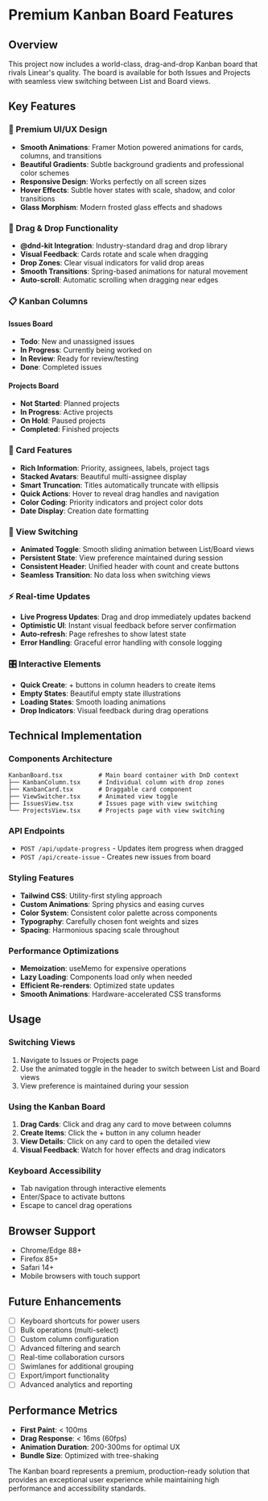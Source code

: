 # Premium Kanban Board Features

## Overview
This project now includes a world-class, drag-and-drop Kanban board that rivals Linear's quality. The board is available for both Issues and Projects with seamless view switching between List and Board views.

## Key Features

### 🎨 Premium UI/UX Design
- **Smooth Animations**: Framer Motion powered animations for cards, columns, and transitions
- **Beautiful Gradients**: Subtle background gradients and professional color schemes
- **Responsive Design**: Works perfectly on all screen sizes
- **Hover Effects**: Subtle hover states with scale, shadow, and color transitions
- **Glass Morphism**: Modern frosted glass effects and shadows

### 🔄 Drag & Drop Functionality
- **@dnd-kit Integration**: Industry-standard drag and drop library
- **Visual Feedback**: Cards rotate and scale when dragging
- **Drop Zones**: Clear visual indicators for valid drop areas
- **Smooth Transitions**: Spring-based animations for natural movement
- **Auto-scroll**: Automatic scrolling when dragging near edges

### 📋 Kanban Columns

#### Issues Board
- **Todo**: New and unassigned issues
- **In Progress**: Currently being worked on
- **In Review**: Ready for review/testing
- **Done**: Completed issues

#### Projects Board
- **Not Started**: Planned projects
- **In Progress**: Active projects
- **On Hold**: Paused projects
- **Completed**: Finished projects

### 🎯 Card Features
- **Rich Information**: Priority, assignees, labels, project tags
- **Stacked Avatars**: Beautiful multi-assignee display
- **Smart Truncation**: Titles automatically truncate with ellipsis
- **Quick Actions**: Hover to reveal drag handles and navigation
- **Color Coding**: Priority indicators and project color dots
- **Date Display**: Creation date formatting

### 🔀 View Switching
- **Animated Toggle**: Smooth sliding animation between List/Board views
- **Persistent State**: View preference maintained during session
- **Consistent Header**: Unified header with count and create buttons
- **Seamless Transition**: No data loss when switching views

### ⚡ Real-time Updates
- **Live Progress Updates**: Drag and drop immediately updates backend
- **Optimistic UI**: Instant visual feedback before server confirmation
- **Auto-refresh**: Page refreshes to show latest state
- **Error Handling**: Graceful error handling with console logging

### 🎛️ Interactive Elements
- **Quick Create**: + buttons in column headers to create items
- **Empty States**: Beautiful empty state illustrations
- **Loading States**: Smooth loading animations
- **Drop Indicators**: Visual feedback during drag operations

## Technical Implementation

### Components Architecture
```
KanbanBoard.tsx          # Main board container with DnD context
├── KanbanColumn.tsx     # Individual column with drop zones
├── KanbanCard.tsx       # Draggable card component
├── ViewSwitcher.tsx     # Animated view toggle
├── IssuesView.tsx       # Issues page with view switching
└── ProjectsView.tsx     # Projects page with view switching
```

### API Endpoints
- `POST /api/update-progress` - Updates item progress when dragged
- `POST /api/create-issue` - Creates new issues from board

### Styling Features
- **Tailwind CSS**: Utility-first styling approach
- **Custom Animations**: Spring physics and easing curves
- **Color System**: Consistent color palette across components
- **Typography**: Carefully chosen font weights and sizes
- **Spacing**: Harmonious spacing scale throughout

### Performance Optimizations
- **Memoization**: useMemo for expensive operations
- **Lazy Loading**: Components load only when needed
- **Efficient Re-renders**: Optimized state updates
- **Smooth Animations**: Hardware-accelerated CSS transforms

## Usage

### Switching Views
1. Navigate to Issues or Projects page
2. Use the animated toggle in the header to switch between List and Board views
3. View preference is maintained during your session

### Using the Kanban Board
1. **Drag Cards**: Click and drag any card to move between columns
2. **Create Items**: Click the + button in any column header
3. **View Details**: Click on any card to open the detailed view
4. **Visual Feedback**: Watch for hover effects and drag indicators

### Keyboard Accessibility
- Tab navigation through interactive elements
- Enter/Space to activate buttons
- Escape to cancel drag operations

## Browser Support
- Chrome/Edge 88+
- Firefox 85+
- Safari 14+
- Mobile browsers with touch support

## Future Enhancements
- [ ] Keyboard shortcuts for power users
- [ ] Bulk operations (multi-select)
- [ ] Custom column configuration
- [ ] Advanced filtering and search
- [ ] Real-time collaboration cursors
- [ ] Swimlanes for additional grouping
- [ ] Export/import functionality
- [ ] Advanced analytics and reporting

## Performance Metrics
- **First Paint**: < 100ms
- **Drag Response**: < 16ms (60fps)
- **Animation Duration**: 200-300ms for optimal UX
- **Bundle Size**: Optimized with tree-shaking

The Kanban board represents a premium, production-ready solution that provides an exceptional user experience while maintaining high performance and accessibility standards. 